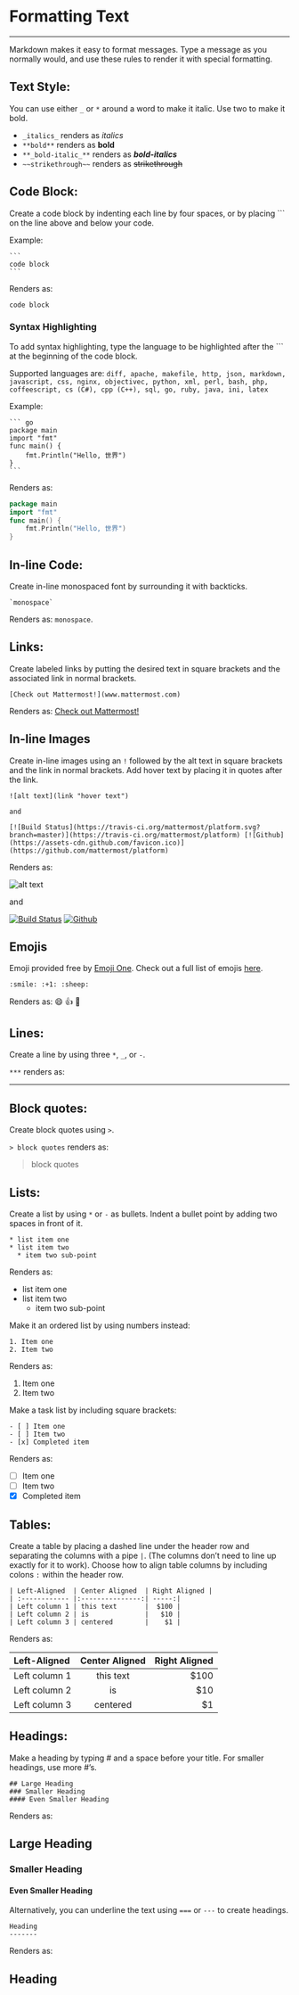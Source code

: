 # Formatting Text  
___

Markdown makes it easy to format messages. Type a message as you normally would, and use these rules to render it with special formatting. 

## Text Style: 

You can use either `_` or `*` around a word to make it italic. Use two to make it bold.

* `_italics_` renders as _italics_
* `**bold**` renders as **bold**
* `**_bold-italic_**` renders as **_bold-italics_**
* `~~strikethrough~~` renders as ~~strikethrough~~

## Code Block: 

Create a code block by indenting each line by four spaces, or by placing ``` on the line above and below your code. 

Example:

    ```
    code block
    ```

Renders as: 
```
code block
```

### Syntax Highlighting

To add syntax highlighting, type the language to be highlighted after the ``` at the beginning of the code block. 

Supported languages are:
`diff, apache, makefile, http, json, markdown, javascript, css, nginx, objectivec, python, xml, perl, bash, php, coffeescript, cs (C#), cpp (C++), sql, go, ruby, java, ini, latex`

Example:

    ``` go
    package main
    import "fmt"
    func main() {
	    fmt.Println("Hello, 世界")
    }
    ```

Renders as: 
``` go
package main
import "fmt"
func main() {
	fmt.Println("Hello, 世界")
}
```

## In-line Code:

Create in-line monospaced font by surrounding it with backticks. 
```
`monospace`
```
Renders as: `monospace`.

## Links: 

Create labeled links by putting the desired text in square brackets and the associated link in normal brackets. 

`[Check out Mattermost!](www.mattermost.com)`

Renders as: [Check out Mattermost!](www.mattermost.com)

## In-line Images

Create in-line images using an `!` followed by the alt text in square brackets and the link in normal brackets. Add hover text by placing it in quotes after the link.
```
![alt text](link "hover text")

and

[![Build Status](https://travis-ci.org/mattermost/platform.svg?branch=master)](https://travis-ci.org/mattermost/platform) [![Github](https://assets-cdn.github.com/favicon.ico)](https://github.com/mattermost/platform)
```
Renders as: 

![alt text](link "hover text")

and

[![Build Status](https://travis-ci.org/mattermost/platform.svg?branch=master)](https://travis-ci.org/mattermost/platform) [![Github](https://assets-cdn.github.com/favicon.ico)](https://github.com/mattermost/platform)

## Emojis

Emoji provided free by [Emoji One](http://emojione.com/). Check out a full list of emojis [here](http://http://emoji.codes/).

```
:smile: :+1: :sheep:
```
Renders as:
:smile: :+1: :sheep:

## Lines:

Create a line by using three `*`, `_`, or `-`.

`***` renders as: 
***

## Block quotes:

Create block quotes using `>`.

`> block quotes` renders as:
> block quotes

## Lists: 

Create a list by using `*` or `-` as bullets. Indent a bullet point by adding two spaces in front of it.
```
* list item one
* list item two
  * item two sub-point
```
Renders as: 
* list item one
* list item two
  * item two sub-point

Make it an ordered list by using numbers instead:
```
1. Item one
2. Item two
```
Renders as: 
1. Item one
2. Item two

Make a task list by including square brackets:
```
- [ ] Item one
- [ ] Item two
- [x] Completed item
```
Renders as:
- [ ] Item one
- [ ] Item two
- [x] Completed item

## Tables: 

Create a table by placing a dashed line under the header row and separating the columns with a pipe `|`. (The columns don’t need to line up exactly for it to work). Choose how to align table columns by including colons `:` within the header row.
```
| Left-Aligned  | Center Aligned  | Right Aligned |
| :------------ |:---------------:| -----:|
| Left column 1 | this text       |  $100 |
| Left column 2 | is              |   $10 |
| Left column 3 | centered        |    $1 |
```

Renders as:

| Left-Aligned  | Center Aligned  | Right Aligned |
| :------------ |:---------------:| -----:|
| Left column 1 | this text       |  $100 |
| Left column 2 | is              |   $10 |
| Left column 3 | centered        |    $1 |

## Headings: 

Make a heading by typing # and a space before your title. For smaller headings, use more #’s. 
```
## Large Heading
### Smaller Heading
#### Even Smaller Heading
```
Renders as: 
## Large Heading
### Smaller Heading
#### Even Smaller Heading

Alternatively, you can underline the text using `===` or `---` to create headings.
```
Heading
-------
```
Renders as:  

Heading
-------
